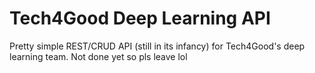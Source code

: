 # Tech4Good Deep Learning API
Pretty simple REST/CRUD API (still in its infancy) for Tech4Good's deep learning team. Not done yet so pls leave lol